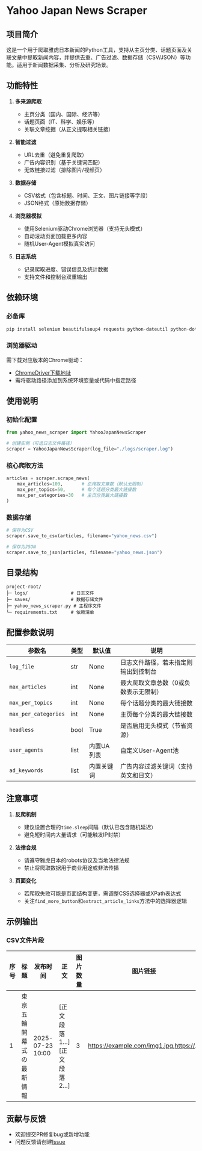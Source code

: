 
# Yahoo Japan News Scraper

## 项目简介
这是一个用于爬取雅虎日本新闻的Python工具，支持从主页分类、话题页面及关联文章中提取新闻内容，并提供去重、广告过滤、数据存储（CSV/JSON）等功能。适用于新闻数据采集、分析及研究场景。


## 功能特性
1. **多来源爬取**  
   - 主页分类（国内、国际、经济等）  
   - 话题页面（IT、科学、娱乐等）  
   - 关联文章挖掘（从正文提取相关链接）  

2. **智能过滤**  
   - URL去重（避免重复爬取）  
   - 广告内容识别（基于关键词匹配）  
   - 无效链接过滤（排除图片/视频页）  

3. **数据存储**  
   - CSV格式（包含标题、时间、正文、图片链接等字段）  
   - JSON格式（原始数据存储）  

4. **浏览器模拟**  
   - 使用Selenium驱动Chrome浏览器（支持无头模式）  
   - 自动滚动页面加载更多内容  
   - 随机User-Agent模拟真实访问  

5. **日志系统**  
   - 记录爬取进度、错误信息及统计数据  
   - 支持文件和控制台双重输出  


## 依赖环境
### 必备库
```python
pip install selenium beautifulsoup4 requests python-dateutil python-dotenv
```

### 浏览器驱动
需下载对应版本的Chrome驱动：  
- [ChromeDriver下载地址](https://sites.google.com/chromium.org/driver/)  
- 需将驱动路径添加到系统环境变量或代码中指定路径  


## 使用说明
### 初始化配置
```python
from yahoo_news_scraper import YahooJapanNewsScraper

# 创建实例（可选日志文件路径）
scraper = YahooJapanNewsScraper(log_file="./logs/scraper.log")
```

### 核心爬取方法
```python
articles = scraper.scrape_news(
    max_articles=100,       # 总爬取文章数（默认无限制）
    max_per_topics=50,      # 每个话题分类最大链接数
    max_per_categories=30   # 主页分类最大链接数
)
```

### 数据存储
```python
# 保存为CSV
scraper.save_to_csv(articles, filename="yahoo_news.csv")

# 保存为JSON
scraper.save_to_json(articles, filename="yahoo_news.json")
```


## 目录结构
```
project-root/
├─ logs/                # 日志文件
├─ saves/               # 数据存储文件
├─ yahoo_news_scraper.py # 主程序文件
└─ requirements.txt     # 依赖清单
```


## 配置参数说明
| 参数名               | 类型       | 默认值       | 说明                                                                 |
|----------------------|------------|--------------|----------------------------------------------------------------------|
| `log_file`           | str        | None         | 日志文件路径，若未指定则输出到控制台                               |
| `max_articles`       | int        | None         | 最大爬取文章总数（0或负数表示无限制）                             |
| `max_per_topics`     | int        | None         | 每个话题分类的最大链接数                                           |
| `max_per_categories` | int        | None         | 主页每个分类的最大链接数                                           |
| `headless`           | bool       | True         | 是否启用无头模式（节省资源）                                       |
| `user_agents`        | list       | 内置UA列表   | 自定义User-Agent池                                                  |
| `ad_keywords`        | list       | 内置关键词   | 广告内容过滤关键词（支持英文和日文）                               |


## 注意事项
1. **反爬机制**  
   - 建议设置合理的`time.sleep`间隔（默认已包含随机延迟）  
   - 避免短时间内大量请求（可能触发IP封禁）  

2. **法律合规**  
   - 请遵守雅虎日本的robots协议及当地法律法规  
   - 禁止将爬取数据用于商业用途或非法传播  

3. **页面变化**  
   - 若爬取失败可能是页面结构变更，需调整CSS选择器或XPath表达式  
   - 关注`find_more_button`和`extract_article_links`方法中的选择器逻辑  


## 示例输出
### CSV文件片段
| 序号 | 标题                          | 发布时间          | 正文                          | 图片数量 | 图片链接                                  | 原文链接                          | 来源         |
|------|-------------------------------|-------------------|-------------------------------|----------|-------------------------------------------|-----------------------------------|--------------|
| 1    | 東京五輪開幕式の最新情報      | 2025-07-23 10:00 | [正文段落1...][正文段落2...]   | 3        | https://example.com/img1.jpg,https://...   | https://news.yahoo.co.jp/...      | Yahoo Japan  |


## 贡献与反馈
- 欢迎提交PR修复bug或新增功能  
- 问题反馈请创建[Issue](https://github.com/wangyuze18/newscraper/issues)  
